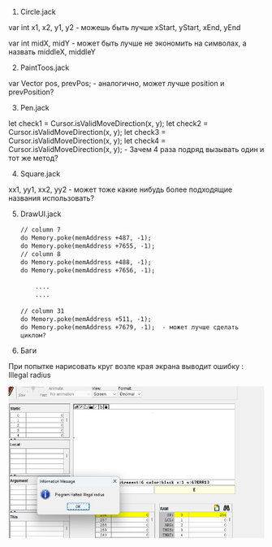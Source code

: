 1) Circle.jack

var int x1, x2, y1, y2 - можешь быть лучше xStart, yStart, xEnd, yEnd

var int  midX, midY - может быть лучше не экономить на символах, а назвать middleX, middleY

2) PaintToos.jack

var Vector pos, prevPos; - аналогично, может лучше position и prevPosition?


3) Pen.jack

let check1 = Cursor.isValidMoveDirection(x, y);
let check2 = Cursor.isValidMoveDirection(x, y);
let check3 = Cursor.isValidMoveDirection(x, y);
let check4 = Cursor.isValidMoveDirection(x, y); - Зачем 4 раза подряд вызывать один и тот же метод?

4) Square.jack 

 xx1, yy1, xx2, yy2 - может тоже какие нибудь более подходящие названия использовать?

 5) DrawUI.jack
 
        // column 7
 		do Memory.poke(memAddress +487, -1);
		do Memory.poke(memAddress +7655, -1);
		// column 8
		do Memory.poke(memAddress +488, -1);
		do Memory.poke(memAddress +7656, -1);

            ....
            ....

		// column 31
		do Memory.poke(memAddress +511, -1);
		do Memory.poke(memAddress +7679, -1);  - может лучше сделать циклом?

5) Баги

При попытке нарисовать круг возле края экрана выводит ошибку : Illegal radius

![alt text](image-1.png)

